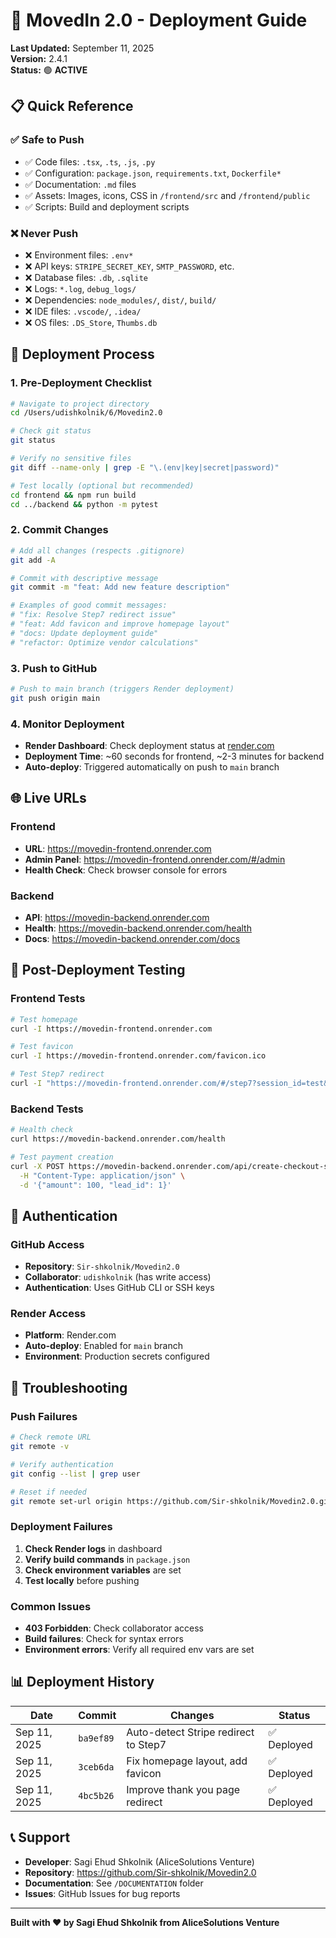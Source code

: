 # 🚀 MovedIn 2.0 - Deployment Guide

**Last Updated:** September 11, 2025  
**Version:** 2.4.1  
**Status:** 🟢 **ACTIVE**

## 📋 **Quick Reference**

### **✅ Safe to Push**
- ✅ Code files: `.tsx`, `.ts`, `.js`, `.py`
- ✅ Configuration: `package.json`, `requirements.txt`, `Dockerfile*`
- ✅ Documentation: `.md` files
- ✅ Assets: Images, icons, CSS in `/frontend/src` and `/frontend/public`
- ✅ Scripts: Build and deployment scripts

### **❌ Never Push**
- ❌ Environment files: `.env*`
- ❌ API keys: `STRIPE_SECRET_KEY`, `SMTP_PASSWORD`, etc.
- ❌ Database files: `.db`, `.sqlite`
- ❌ Logs: `*.log`, `debug_logs/`
- ❌ Dependencies: `node_modules/`, `dist/`, `build/`
- ❌ IDE files: `.vscode/`, `.idea/`
- ❌ OS files: `.DS_Store`, `Thumbs.db`

## 🔧 **Deployment Process**

### **1. Pre-Deployment Checklist**
```bash
# Navigate to project directory
cd /Users/udishkolnik/6/Movedin2.0

# Check git status
git status

# Verify no sensitive files
git diff --name-only | grep -E "\.(env|key|secret|password)"

# Test locally (optional but recommended)
cd frontend && npm run build
cd ../backend && python -m pytest
```

### **2. Commit Changes**
```bash
# Add all changes (respects .gitignore)
git add -A

# Commit with descriptive message
git commit -m "feat: Add new feature description"

# Examples of good commit messages:
# "fix: Resolve Step7 redirect issue"
# "feat: Add favicon and improve homepage layout"
# "docs: Update deployment guide"
# "refactor: Optimize vendor calculations"
```

### **3. Push to GitHub**
```bash
# Push to main branch (triggers Render deployment)
git push origin main
```

### **4. Monitor Deployment**
- **Render Dashboard**: Check deployment status at [render.com](https://render.com)
- **Deployment Time**: ~60 seconds for frontend, ~2-3 minutes for backend
- **Auto-deploy**: Triggered automatically on push to `main` branch

## 🌐 **Live URLs**

### **Frontend**
- **URL**: https://movedin-frontend.onrender.com
- **Admin Panel**: https://movedin-frontend.onrender.com/#/admin
- **Health Check**: Check browser console for errors

### **Backend**
- **API**: https://movedin-backend.onrender.com
- **Health**: https://movedin-backend.onrender.com/health
- **Docs**: https://movedin-backend.onrender.com/docs

## 🧪 **Post-Deployment Testing**

### **Frontend Tests**
```bash
# Test homepage
curl -I https://movedin-frontend.onrender.com

# Test favicon
curl -I https://movedin-frontend.onrender.com/favicon.ico

# Test Step7 redirect
curl -I "https://movedin-frontend.onrender.com/#/step7?session_id=test&lead_id=1"
```

### **Backend Tests**
```bash
# Health check
curl https://movedin-backend.onrender.com/health

# Test payment creation
curl -X POST https://movedin-backend.onrender.com/api/create-checkout-session \
  -H "Content-Type: application/json" \
  -d '{"amount": 100, "lead_id": 1}'
```

## 🔐 **Authentication**

### **GitHub Access**
- **Repository**: `Sir-shkolnik/Movedin2.0`
- **Collaborator**: `udishkolnik` (has write access)
- **Authentication**: Uses GitHub CLI or SSH keys

### **Render Access**
- **Platform**: Render.com
- **Auto-deploy**: Enabled for `main` branch
- **Environment**: Production secrets configured

## 🚨 **Troubleshooting**

### **Push Failures**
```bash
# Check remote URL
git remote -v

# Verify authentication
git config --list | grep user

# Reset if needed
git remote set-url origin https://github.com/Sir-shkolnik/Movedin2.0.git
```

### **Deployment Failures**
1. **Check Render logs** in dashboard
2. **Verify build commands** in `package.json`
3. **Check environment variables** are set
4. **Test locally** before pushing

### **Common Issues**
- **403 Forbidden**: Check collaborator access
- **Build failures**: Check for syntax errors
- **Environment errors**: Verify all required env vars are set

## 📊 **Deployment History**

| Date | Commit | Changes | Status |
|------|--------|---------|--------|
| Sep 11, 2025 | `ba9ef89` | Auto-detect Stripe redirect to Step7 | ✅ Deployed |
| Sep 11, 2025 | `3ceb6da` | Fix homepage layout, add favicon | ✅ Deployed |
| Sep 11, 2025 | `4bc5b26` | Improve thank you page redirect | ✅ Deployed |

## 📞 **Support**

- **Developer**: Sagi Ehud Shkolnik (AliceSolutions Venture)
- **Repository**: https://github.com/Sir-shkolnik/Movedin2.0
- **Documentation**: See `/DOCUMENTATION` folder
- **Issues**: GitHub Issues for bug reports

---

**Built with ❤️ by Sagi Ehud Shkolnik from AliceSolutions Venture**
